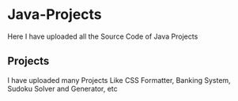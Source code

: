 # Java-Projects
Here I have uploaded all the Source Code of Java Projects

## Projects
I have uploaded many Projects Like CSS Formatter, Banking System, Sudoku Solver and Generator, etc
